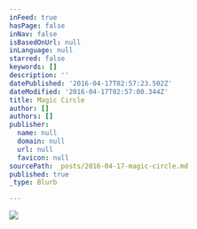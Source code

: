 ```yaml
---
inFeed: true
hasPage: false
inNav: false
isBasedOnUrl: null
inLanguage: null
starred: false
keywords: []
description: ''
datePublished: '2016-04-17T02:57:23.502Z'
dateModified: '2016-04-17T02:57:00.344Z'
title: Magic Circle
author: []
authors: []
publisher:
  name: null
  domain: null
  url: null
  favicon: null
sourcePath: _posts/2016-04-17-magic-circle.md
published: true
_type: Blurb

---
```

![](https://the-grid-user-content.s3-us-west-2.amazonaws.com/191a4413-bab4-46e3-8e30-efe03f7c001a.jpg)